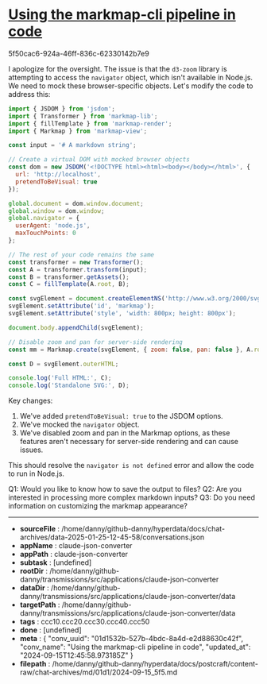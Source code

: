 # [Using the markmap-cli pipeline in code](https://claude.ai/chat/01d1532b-527b-4bdc-8a4d-e2d88630c42f)

5f50cac6-924a-46ff-836c-62330142b7e9

 I apologize for the oversight. The issue is that the `d3-zoom` library is attempting to access the `navigator` object, which isn't available in Node.js. We need to mock these browser-specific objects. Let's modify the code to address this:

```javascript
import { JSDOM } from 'jsdom';
import { Transformer } from 'markmap-lib';
import { fillTemplate } from 'markmap-render';
import { Markmap } from 'markmap-view';

const input = '# A markdown string';

// Create a virtual DOM with mocked browser objects
const dom = new JSDOM('<!DOCTYPE html><html><body></body></html>', {
  url: 'http://localhost',
  pretendToBeVisual: true
});

global.document = dom.window.document;
global.window = dom.window;
global.navigator = {
  userAgent: 'node.js',
  maxTouchPoints: 0
};

// The rest of your code remains the same
const transformer = new Transformer();
const A = transformer.transform(input);
const B = transformer.getAssets();
const C = fillTemplate(A.root, B);

const svgElement = document.createElementNS('http://www.w3.org/2000/svg', 'svg');
svgElement.setAttribute('id', 'markmap');
svgElement.setAttribute('style', 'width: 800px; height: 800px');

document.body.appendChild(svgElement);

// Disable zoom and pan for server-side rendering
const mm = Markmap.create(svgElement, { zoom: false, pan: false }, A.root);

const D = svgElement.outerHTML;

console.log('Full HTML:', C);
console.log('Standalone SVG:', D);
```

Key changes:
1. We've added `pretendToBeVisual: true` to the JSDOM options.
2. We've mocked the `navigator` object.
3. We've disabled zoom and pan in the Markmap options, as these features aren't necessary for server-side rendering and can cause issues.

This should resolve the `navigator is not defined` error and allow the code to run in Node.js.

Q1: Would you like to know how to save the output to files?
Q2: Are you interested in processing more complex markdown inputs?
Q3: Do you need information on customizing the markmap appearance?

---

* **sourceFile** : /home/danny/github-danny/hyperdata/docs/chat-archives/data-2025-01-25-12-45-58/conversations.json
* **appName** : claude-json-converter
* **appPath** : claude-json-converter
* **subtask** : [undefined]
* **rootDir** : /home/danny/github-danny/transmissions/src/applications/claude-json-converter
* **dataDir** : /home/danny/github-danny/transmissions/src/applications/claude-json-converter/data
* **targetPath** : /home/danny/github-danny/transmissions/src/applications/claude-json-converter/data
* **tags** : ccc10.ccc20.ccc30.ccc40.ccc50
* **done** : [undefined]
* **meta** : {
  "conv_uuid": "01d1532b-527b-4bdc-8a4d-e2d88630c42f",
  "conv_name": "Using the markmap-cli pipeline in code",
  "updated_at": "2024-09-15T12:45:58.973185Z"
}
* **filepath** : /home/danny/github-danny/hyperdata/docs/postcraft/content-raw/chat-archives/md/01d1/2024-09-15_5f5.md